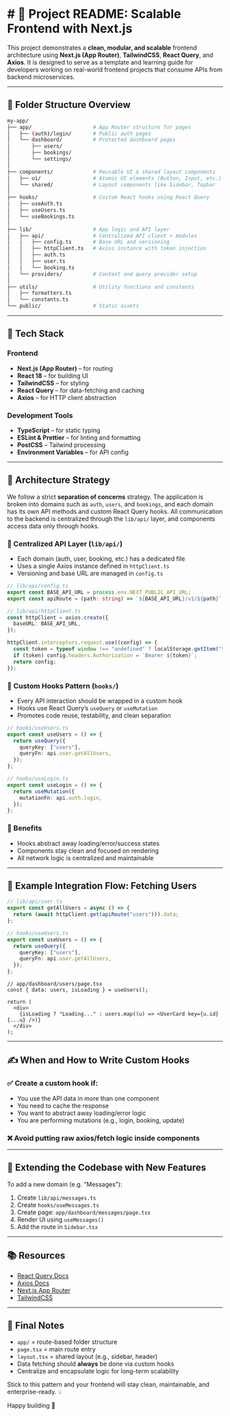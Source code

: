 # # 🧠 Project README: Scalable Frontend with Next.js

This project demonstrates a **clean, modular, and scalable** frontend architecture using **Next.js (App Router)**, **TailwindCSS**, **React Query**, and **Axios**. It is designed to serve as a template and learning guide for developers working on real-world frontend projects that consume APIs from backend microservices.

---

## 📁 Folder Structure Overview

```bash
my-app/
├── app/                    # App Router structure for pages
│   ├── (auth)/login/       # Public auth pages
│   └── dashboard/          # Protected dashboard pages
│       ├── users/
│       ├── bookings/
│       └── settings/
│
├── components/             # Reusable UI & shared layout components
│   ├── ui/                 # Atomic UI elements (Button, Input, etc.)
│   └── shared/             # Layout components like Sidebar, Topbar
│
├── hooks/                  # Custom React hooks using React Query
│   ├── useAuth.ts
│   ├── useUsers.ts
│   └── useBookings.ts
│
├── lib/                    # App logic and API layer
│   ├── api/                # Centralized API client + modules
│   │   ├── config.ts       # Base URL and versioning
│   │   ├── httpClient.ts   # Axios instance with token injection
│   │   ├── auth.ts
│   │   ├── user.ts
│   │   └── booking.ts
│   └── providers/          # Context and query provider setup
│
├── utils/                  # Utility functions and constants
│   ├── formatters.ts
│   └── constants.ts
└── public/                 # Static assets
```

---

## 🔧 Tech Stack

### Frontend

- **Next.js (App Router)** – for routing
- **React 18** – for building UI
- **TailwindCSS** – for styling
- **React Query** – for data-fetching and caching
- **Axios** – for HTTP client abstraction

### Development Tools

- **TypeScript** – for static typing
- **ESLint & Prettier** – for linting and formatting
- **PostCSS** – Tailwind processing
- **Environment Variables** – for API config

---

## 🧠 Architecture Strategy

We follow a strict **separation of concerns** strategy. The application is broken into domains such as `auth`, `users`, and `bookings`, and each domain has its own API methods and custom React Query hooks. All communication to the backend is centralized through the `lib/api/` layer, and components access data only through hooks.

### 🧩 Centralized API Layer (`lib/api/`)

- Each domain (auth, user, booking, etc.) has a dedicated file
- Uses a single Axios instance defined in `httpClient.ts`
- Versioning and base URL are managed in `config.ts`

```ts
// lib/api/config.ts
export const BASE_API_URL = process.env.NEXT_PUBLIC_API_URL;
export const apiRoute = (path: string) => `${BASE_API_URL}/v1/${path}`;
```

```ts
// lib/api/httpClient.ts
const httpClient = axios.create({
  baseURL: BASE_API_URL,
});

httpClient.interceptors.request.use((config) => {
  const token = typeof window !== "undefined" ? localStorage.getItem("token") : null;
  if (token) config.headers.Authorization = `Bearer ${token}`;
  return config;
});
```

### 🔁 Custom Hooks Pattern (`hooks/`)

- Every API interaction should be wrapped in a custom hook
- Hooks use React Query’s `useQuery` or `useMutation`
- Promotes code reuse, testability, and clean separation

```ts
// hooks/useUsers.ts
export const useUsers = () => {
  return useQuery({
    queryKey: ["users"],
    queryFn: api.user.getAllUsers,
  });
};
```

```ts
// hooks/useLogin.ts
export const useLogin = () => {
  return useMutation({
    mutationFn: api.auth.login,
  });
};
```

### 🧪 Benefits

- Hooks abstract away loading/error/success states
- Components stay clean and focused on rendering
- All network logic is centralized and maintainable

---

## 🔄 Example Integration Flow: Fetching Users

```ts
// lib/api/user.ts
export const getAllUsers = async () => {
  return (await httpClient.get(apiRoute("users"))).data;
};
```

```ts
// hooks/useUsers.ts
export const useUsers = () => {
  return useQuery({
    queryKey: ["users"],
    queryFn: api.user.getAllUsers,
  });
};
```

```tsx
// app/dashboard/users/page.tsx
const { data: users, isLoading } = useUsers();

return (
  <div>
    {isLoading ? "Loading..." : users.map((u) => <UserCard key={u.id} {...u} />)}
  </div>
);
```

---

## ✍️ When and How to Write Custom Hooks

### ✅ Create a custom hook if:

- You use the API data in more than one component
- You need to cache the response
- You want to abstract away loading/error logic
- You are performing mutations (e.g., login, booking, update)

### ❌ Avoid putting raw axios/fetch logic inside components

---

## 🚀 Extending the Codebase with New Features

To add a new domain (e.g. "Messages"):

1. Create `lib/api/messages.ts`
2. Create `hooks/useMessages.ts`
3. Create page: `app/dashboard/messages/page.tsx`
4. Render UI using `useMessages()`
5. Add the route in `Sidebar.tsx`

---

## 📚 Resources

- [React Query Docs](https://tanstack.com/query/latest)
- [Axios Docs](https://axios-http.com/)
- [Next.js App Router](https://nextjs.org/docs/app/building-your-application/routing)
- [TailwindCSS](https://tailwindcss.com/)

---

## 👋 Final Notes

- `app/` = route-based folder structure
- `page.tsx` = main route entry
- `layout.tsx` = shared layout (e.g., sidebar, header)
- Data fetching should **always** be done via custom hooks
- Centralize and encapsulate logic for long-term scalability

Stick to this pattern and your frontend will stay clean, maintainable, and enterprise-ready. 💡

Happy building 🚀



